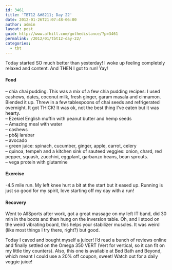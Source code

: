```yaml
---
id: 3461
title: 'TBT12 &#8211; Day 22'
date: 2012-01-26T21:07:48-06:00
author: admin
layout: post
guid: http://www.afhill.com/gothedistance/?p=3461
permalink: /2012/01/tbt12-day-22/
categories:
  - tbt
---
```

Today started SO much better than yesterday! I woke up feeling completely relaxed and content. And THEN I got to run! Yay!

#### Food

&#8211; chia chai pudding. This was a mix of a few chia pudding recipes: I used cashews, dates, coconut milk, fresh ginger, garam masala and cinnamon. Blended it up. Threw in a few tablespoons of chai seeds and refrigerated overnight. It got THICK! It was ok, not the best thing I&#8217;ve eaten but it was hearty.  
&#8211; Ezekiel English muffin with peanut butter and hemp seeds  
&#8211; Amazing meal with water  
&#8211; cashews  
&#8211; pb&j larabar  
&#8211; avocado  
&#8211; green juice: spinach, cucumber, ginger, apple, carrot, celery  
&#8211; quinoa, tempeh and a kitchen sink of sauteed veggies: onion, chard, red pepper, squash, zucchini, eggplant, garbanzo beans, bean sprouts.  
&#8211; vega protein with glutamine

#### Exercise

-4.5 mile run. My left knee hurt a bit at the start but it eased up. Running is just so good for my spirit, love starting off my day with a run!

#### Recovery

Went to AllSports after work, got a great massage on my left IT band, did 30 min in the boots and then hung on the inversion table. Oh, and I stood on the weird vibrating board, this helps your stabilizer muscles. It was weird (like most things I try there, right?) but good. 

Today I caved and bought myself a juicer! I&#8217;d read a bunch of reviews online and finally settled on the Omega 350 VERT (Vert for vertical, so it can fit on my little tiny counters). Also, this one is available at Bed Bath and Beyond, which meant I could use a 20% off coupon, sweet! Watch out for a daily veggie juice!